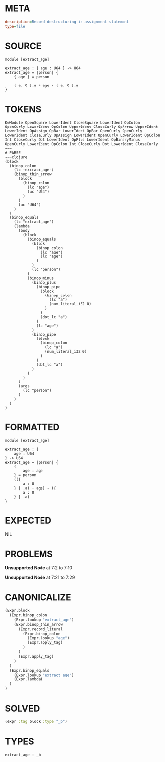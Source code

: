 # META
~~~ini
description=Record destructuring in assignment statement
type=file
~~~
# SOURCE
~~~roc
module [extract_age]

extract_age : { age : U64 } -> U64
extract_age = |person| {
    { age } = person

	{ a: 0 }.a + age - { a: 0 }.a
}
~~~
# TOKENS
~~~text
KwModule OpenSquare LowerIdent CloseSquare LowerIdent OpColon OpenCurly LowerIdent OpColon UpperIdent CloseCurly OpArrow UpperIdent LowerIdent OpAssign OpBar LowerIdent OpBar OpenCurly OpenCurly LowerIdent CloseCurly OpAssign LowerIdent OpenCurly LowerIdent OpColon Int CloseCurly Dot LowerIdent OpPlus LowerIdent OpBinaryMinus OpenCurly LowerIdent OpColon Int CloseCurly Dot LowerIdent CloseCurly ~~~
# PARSE
~~~clojure
(block
  (binop_colon
    (lc "extract_age")
    (binop_thin_arrow
      (block
        (binop_colon
          (lc "age")
          (uc "U64")
        )
      )
      (uc "U64")
    )
  )
  (binop_equals
    (lc "extract_age")
    (lambda
      (body
        (block
          (binop_equals
            (block
              (binop_colon
                (lc "age")
                (lc "age")
              )
            )
            (lc "person")
          )
          (binop_minus
            (binop_plus
              (binop_pipe
                (block
                  (binop_colon
                    (lc "a")
                    (num_literal_i32 0)
                  )
                )
                (dot_lc "a")
              )
              (lc "age")
            )
            (binop_pipe
              (block
                (binop_colon
                  (lc "a")
                  (num_literal_i32 0)
                )
              )
              (dot_lc "a")
            )
          )
        )
      )
      (args
        (lc "person")
      )
    )
  )
)
~~~
# FORMATTED
~~~roc
module [extract_age]

extract_age : {
	age : U64
} -> U64
extract_age = |person| {
	{
		age : age
	} = person
	(({
		a : 0
	} | .a) + age) - ({
		a : 0
	} | .a)
}
~~~
# EXPECTED
NIL
# PROBLEMS
**Unsupported Node**
at 7:2 to 7:10

**Unsupported Node**
at 7:21 to 7:29

# CANONICALIZE
~~~clojure
(Expr.block
  (Expr.binop_colon
    (Expr.lookup "extract_age")
    (Expr.binop_thin_arrow
      (Expr.record_literal
        (Expr.binop_colon
          (Expr.lookup "age")
          (Expr.apply_tag)
        )
      )
      (Expr.apply_tag)
    )
  )
  (Expr.binop_equals
    (Expr.lookup "extract_age")
    (Expr.lambda)
  )
)
~~~
# SOLVED
~~~clojure
(expr :tag block :type "_b")
~~~
# TYPES
~~~roc
extract_age : _b
~~~
